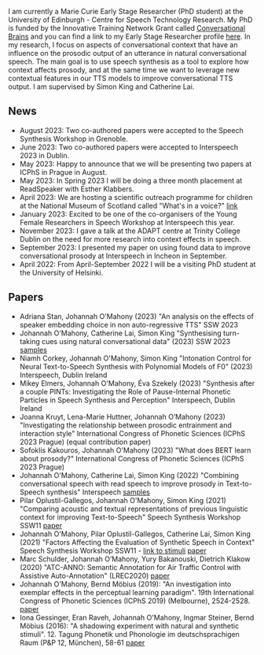 



I am currently a Marie Curie Early Stage Researcher (PhD student) at the University of Edinburgh - Centre for Speech Technology Research.
My PhD is funded by the Innovative Training Network Grant called [Conversational Brains](https://www.cobra-network.eu) and you can find a link to my Early Stage Researcher profile [here](https://www.cobra-network.eu/cobra-project-goals/topics/esr9-acoustic-phonetic-alignment-in-synthetic-speech/).
In my research, I focus on aspects of conversational context that have an influence on the prosodic output of an utterance in natural conversational speech. The main goal is to use speech synthesis as a tool to explore how context affects prosody, and at the same time we want to leverage new contextual features in our TTS models to improve conversational TTS output. I am supervised by Simon King and Catherine Lai.


## News
- August 2023: Two co-authored papers were accepted to the Speech Synthesis Workshop in Grenoble.
- June 2023: Two co-authored papers were accepted to Interspeech 2023 in Dublin.
- May 2023: Happy to announce that we will be presenting two papers at ICPhS in Prague in August.
- May 2023: In Spring 2023 I will be doing a three month placement at ReadSpeaker with Esther Klabbers.
- April 2023: We are hosting a scientific outreach programme for children at the National Museum of Scotland called "What's in a voice?" [link](https://www.research.ed.ac.uk/en/activities/edinburgh-science-festival-whats-in-a-voice)
- January 2023: Excited to be one of the co-organisers of the Young Female Researchers in Speech Workshop at Interspeech this year.
- November 2023: I gave a talk at the ADAPT centre at Trinity College Dublin on the need for more research into context effects in speech.
- September 2023: I presented my paper on using found data to improve conversational prosody at Interspeech in Incheon in September.
- April 2022: From April-September 2022 I will be a visiting PhD student at the University of Helsinki.


## Papers
- Adriana Stan, Johannah O'Mahony (2023) "An analysis on the effects of speaker embedding choice
in non auto-regressive TTS" SSW 2023
- Johannah O'Mahony, Catherine Lai, Simon King "Synthesising turn-taking cues using natural conversational data" (2023) SSW 2023 [samples](https://johannahom.github.io/SSW-2023/)
- Niamh Corkey, Johannah O'Mahony, Simon King "Intonation Control for Neural Text-to-Speech Synthesis with Polynomial Models of F0" (2023) Interspeech, Dublin Ireland
- Mikey Elmers, Johannah O'Mahony, Éva Szekely (2023) "Synthesis after a couple PINTs: Investigating the Role of Pause-Internal Phonetic Particles in Speech Synthesis and Perception" Interspeech, Dublin Ireland
- Joanna Kruyt, Lena-Marie Huttner, Johannah O’Mahony (2023) "Investigating the relationship between prosodic entrainment and interaction style" International Congress of Phonetic Sciences (ICPhS 2023 Prague) (equal contribution paper)
- Sofoklis Kakouros, Johannah O'Mahony (2023) "What does BERT learn about prosody?" International Congress of Phonetic Sciences (ICPhS 2023 Prague)
- Johannah O'Mahony, Catherine Lai, Simon King (2022) "Combining conversational speech with read speech to improve prosody in Text-to-Speech synthesis"  Interspeech [samples](https://johannahom.github.io/Interspeech-Samples/)
- Pilar Oplustil-Gallegos, Johannah O'Mahony, Simon King (2021) "Comparing acoustic and textual representations of previous linguistic context for improving Text-to-Speech" Speech Synthesis Workshop SSW11 [paper](https://www.isca-speech.org/archive/pdfs/ssw_2021/oplustilgallegos21_ssw.pdf)
- Johannah O'Mahony, Pilar Oplustil-Gallegos, Catherine Lai, Simon King (2021) "Factors Affecting the Evaluation of Synthetic Speech in Context" Speech Synthesis Workshop SSW11 - [link to stimuli](https://johannahom.github.io/SSW-samples/) [paper](https://www.isca-speech.org/archive/pdfs/ssw_2021/omahony21_ssw.pdf)
- Marc Schulder, Johannah O’Mahony, Yury Bakanouski, Dietrich Klakow (2020) "ATC-ANNO: Semantic Annotation for Air Traffic Control with Assistive Auto-Annotation" (LREC2020) [paper](https://www.aclweb.org/anthology/2020.lrec-1.783.pdf)
- Johannah O'Mahony, Bernd Möbius (2019): "An investigation into exemplar effects in the perceptual learning paradigm". 19th International Congress of Phonetic Sciences (ICPhS 2019) (Melbourne), 2524-2528. [paper](https://icphs2019.org/icphs2019-fullpapers/pdf/full-paper_380.pdf)
- Iona Gessinger, Eran Raveh, Johannah O'Mahony, Ingmar Steiner, Bernd Möbius (2016): "A shadowing experiment with natural and synthetic stimuli". 12. Tagung Phonetik und Phonologie im deutschsprachigen Raum (P&P 12, München), 58-61 [paper](http://www.coli.uni-saarland.de/~moebius/documents/gessinger_etal_pundp12-2016.pdf)
